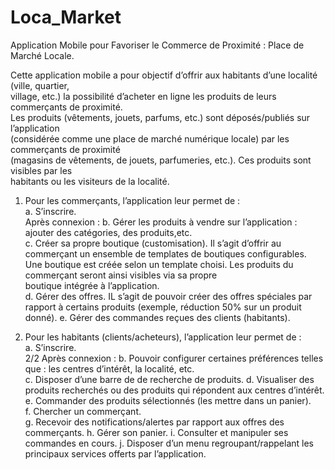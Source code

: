 # Loca_Market
Application Mobile pour Favoriser le Commerce de Proximité : Place de Marché Locale. 

Cette	application	mobile	a	pour	objectif	d’offrir	aux	habitants d’une	localité	 (ville,	quartier,	
village,	etc.)	la	possibilité	d’acheter	en	ligne	les	produits	de	leurs	commerçants	de	proximité.	
Les	 produits	 (vêtements,	 jouets,	 parfums,	 etc.)	 sont	 déposés/publiés	 sur	 l’application	
(considérée	comme	une	place	de	marché	numérique	locale)	par	les	commerçants	de	proximité	
(magasins	 de	 vêtements,	 de	 jouets,	 parfumeries,	 etc.).	 Ces	 produits	 sont	 visibles	 par	 les	
habitants	ou	les	visiteurs	de	la	localité.	

1. Pour	les	commerçants,	l’application	leur	permet	de :	
  a. S’inscrire.	
  Après	connexion :	
  b. Gérer	les produits	à	vendre	sur	l’application :	ajouter	des	catégories,	des	produits,etc.	
  c. Créer	 sa	 propre	 boutique	 (customisation).	 Il	 s’agit	 d’offrir	 au	 commerçant	 un	ensemble	de	templates	de	boutiques configurables.	Une	boutique	est	créée	selon	un	template	choisi.		Les	produits	du	commerçant	seront	ainsi	visibles via	sa	propre	
boutique intégrée	à	l’application.		
  d. Gérer des	 offres.	 IL	 s’agit	 de	 pouvoir	 créer	 des	 offres	 spéciales par	 rapport	 à	certains	produits	(exemple,	réduction	50%	sur	un	produit	donné).	
  e. Gérer des	commandes	reçues	des	clients	(habitants).	
  
2. Pour	les	habitants	(clients/acheteurs),	l’application	leur	permet	de :	
  a. S’inscrire.	
2/2 Après	connexion :	
  b. Pouvoir	 configurer	 certaines	 préférences	 telles	 que :	 les	 centres	 d’intérêt,	 la	localité,	etc.	
  c. Disposer	d’une	barre	de	de	recherche	de	produits.
  d. Visualiser	 des	 produits	 recherchés	 ou	 des	 produits	 qui	 répondent	 aux	 centres	d’intérêt.
  e. Commander	des	produits	sélectionnés	(les	mettre	dans	un	panier).	
  f. Chercher	un	commerçant.		
  g. Recevoir	des	notifications/alertes par	rapport	aux	offres	des	commerçants.
  h. Gérer	son panier.
  i. Consulter	et	manipuler	ses	commandes	en	cours.
  j. Disposer	 d’un	 menu	 regroupant/rappelant	 les	 principaux	 services offerts	 par l’application.

